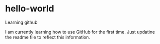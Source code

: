 # hello-world
Learning github

I am currently learning how to use GitHub for the first time.
Just updatine the readme file to reflect this information.
